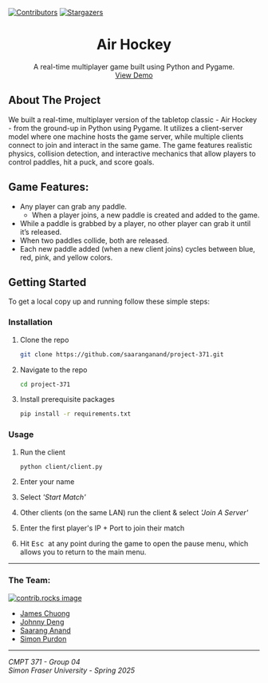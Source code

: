 <a id="readme-top"></a>

[![Contributors][contributors-shield]][contributors-url]
[![Stargazers][stars-shield]][stars-url]


<div align="center">

# Air Hockey

  <p align="center">
    A real-time multiplayer game built using Python and Pygame.
    <br />
    <a href="https://youtu.be/sj8lavibLBY">View Demo</a>
  </p>
</div>

<!-- ABOUT THE PROJECT -->
## About The Project
We built a real-time, multiplayer version of the tabletop classic - Air Hockey - from the ground-up in Python using Pygame. It utilizes a client-server model where one machine hosts the game server, while multiple clients connect to join and interact in the same game. The game features realistic physics, collision detection, and interactive mechanics that allow players to control paddles, hit a puck, and score goals.


## Game Features:

- Any player can grab any paddle.
  - When a player joins, a new paddle is created and added to the game.
- While a paddle is grabbed by a player, no other player can grab it until it’s released.
- When two paddles collide, both are released.
- Each new paddle added (when a new client joins) cycles between blue, red, pink, and yellow colors.


<!-- GETTING STARTED -->
## Getting Started

To get a local copy up and running follow these simple steps:

### Installation

1. Clone the repo
   ```sh
   git clone https://github.com/saaranganand/project-371.git
   ```
2. Navigate to the repo
   ```sh
   cd project-371
   ```
3. Install prerequisite packages
   ```sh
   pip install -r requirements.txt
   ```

### Usage

1. Run the client
   ```sh
   python client/client.py
   ```
2. Enter your name

3. Select _'Start Match'_

4. Other clients (on the same LAN) run the client & select _'Join A Server'_

5. Enter the first player's IP + Port to join their match

6. <p>Hit <kbd> Esc </kbd> at any point during the game to open the pause menu, which allows you to return to the main menu. </p>

---

### The Team:

<a href="https://github.com/saaranganand/project-371/graphs/contributors">
  <img src="https://contrib.rocks/image?repo=saaranganand/project-371" alt="contrib.rocks image" />
</a>

* [James Chuong](https://github.com/JamesChuong)
* [Johnny Deng](https://github.com/JohnnyDeng6/)
* [Saarang Anand](https://github.com/saaranganand/)
* [Simon Purdon](https://github.com/SimonGCP/)
  
---

_CMPT 371 - Group 04_\
_Simon Fraser University - Spring 2025_



<!-- MARKDOWN LINKS & IMAGES -->
<!-- https://www.markdownguide.org/basic-syntax/#reference-style-links -->
[contributors-shield]: https://img.shields.io/github/contributors/saaranganand/project-371.svg?style=for-the-badge
[contributors-url]: https://github.com/saaranganand/project-371/graphs/contributors
[stars-shield]: https://img.shields.io/github/stars/saaranganand/project-371.svg?style=for-the-badge
[stars-url]: https://github.com/saaranganand/project-371/stargazers
